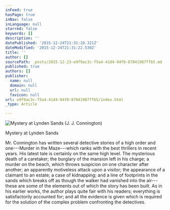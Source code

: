 ```yaml
---
inFeed: true
hasPage: true
inNav: false
inLanguage: null
starred: false
keywords: []
description: ''
datePublished: '2015-12-24T21:31:28.321Z'
dateModified: '2015-12-24T21:31:22.530Z'
title: ''
author: []
sourcePath: _posts/2015-12-23-e9f9ac3c-f5a4-41d4-94f0-87041987ffb5.md
published: true
authors: []
publisher:
  name: null
  domain: null
  url: null
  favicon: null
url: e9f9ac3c-f5a4-41d4-94f0-87041987ffb5/index.html
_type: Article

---
```

![Mystery at Lynden Sands (J. J. Connington)](https://s3-us-west-2.amazonaws.com/the-grid-img/p/b66f14e5a93fbc19d2fc765c5dca92cba14f7e2a.jpg)

Mystery at Lynden Sands

Mr. Connington has written several detective stories of a high order and one---Murder in the Maze---which ranks with the best thrillers in recent years. His latest tale is certainly on the same high level.
The mysterious death of a caretaker; the burglary of the mansion left in his charge; a murder on the beach, which throws suspicion on one character after another; an apparently motiveless attack upon a visitor; the appearance of a claimant to an estate; a case of kidnapping; and a line of footprints in the sands which breaks off as though the walker had vanished into the air---these are some of the elements out of which the story has been built.
As in his earlier works, the author plays quite fair with his readers; everything is satisfactorily accounted for; and all the evidence is given which is required for the solution of the complex problem confronting the detectives.